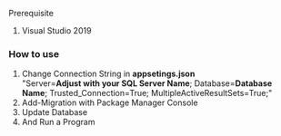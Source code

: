 <p>Prerequisite</p>
<ol>
  <li>Visual Studio 2019</li>
</ol>
<h3>How to use</h3>

<ol>
  <li>Change Connection String in <b>appsetings.json</b> <br>
  "Server=<b>Adjust with your SQL Server Name</b>; Database=<b>Database Name</b>; Trusted_Connection=True; MultipleActiveResultSets=True;"</li>
  <li>Add-Migration with Package Manager Console</li>
  <li>Update Database</li>
  <li>And Run a Program</li>
</ol>
